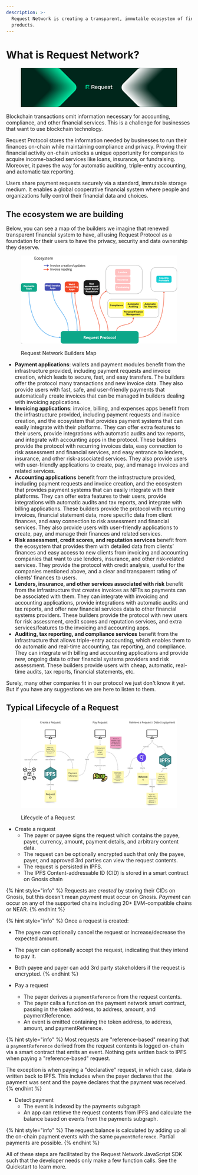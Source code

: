 ```yaml
---
description: >-
  Request Network is creating a transparent, immutable ecosystem of financial
  products.
---
```


# What is Request Network?

<figure><img src=".gitbook/assets/LinkedIn_Personal_Header.jpg" alt=""><figcaption></figcaption></figure>

Blockchain transactions omit information necessary for accounting, compliance, and other financial services. This is a challenge for businesses that want to use blockchain technology.

Request Protocol stores the information needed by businesses to run their finances on-chain while maintaining compliance and privacy. Proving their financial activity on-chain unlocks a unique opportunity for companies to acquire income-backed services like loans, insurance, or fundraising. Moreover, it paves the way for automatic auditing, triple-entry accounting, and automatic tax reporting.

Users share payment requests securely via a standard, immutable storage medium. It enables a global cooperative financial system where people and organizations fully control their financial data and choices.

## The ecosystem we are building

Below, you can see a map of the builders we imagine that renewed transparent financial system to have, all using Request Protocol as a foundation for their users to have the privacy, security and data ownership they deserve.&#x20;

<div data-full-width="true">

<figure><img src=".gitbook/assets/image (1).png" alt=""><figcaption><p>Request Network Builders Map</p></figcaption></figure>

</div>

* **Payment applications**: wallets and payment modules benefit from the infrastructure provided, including payment requests and invoice creation, which leads to secure, fast, and easy transfers. The builders offer the protocol many transactions and new invoice data. They also provide users with fast, safe, and user-friendly payments that automatically create invoices that can be managed in builders dealing with invoicing applications.
* **Invoicing applications**: invoice, billing, and expenses apps benefit from the infrastructure provided, including payment requests and invoice creation, and the ecosystem that provides payment systems that can easily integrate with their platforms. They can offer extra features to their users, provide integrations with automatic audits and tax reports, and integrate with accounting apps in the protocol. These builders provide the protocol with recurring invoices data, easy connection to risk assessment and financial services, and easy entrance to lenders, insurance, and other risk-associated services. They also provide users with user-friendly applications to create, pay, and manage invoices and related services.
* **Accounting applications** benefit from the infrastructure provided, including payment requests and invoice creation, and the ecosystem that provides payment systems that can easily integrate with their platforms. They can offer extra features to their users, provide integrations with automatic audits and tax reports, and integrate with billing applications. These builders provide the protocol with recurring invoices, financial statement data, more specific data from client finances, and easy connection to risk assessment and financial services. They also provide users with user-friendly applications to create, pay, and manage their finances and related services.
* **Risk assessment, credit scores, and reputation services** benefit from the ecosystem that provides them with detailed data from clients’ finances and easy access to new clients from invoicing and accounting companies that want to use lenders, insurance, and other risk-related services. They provide the protocol with credit analysis, useful for the companies mentioned above, and a clear and transparent rating of clients’ finances to users.
* **Lenders, insurance, and other services associated with risk** benefit from the infrastructure that creates invoices as NFTs so payments can be associated with them. They can integrate with invoicing and accounting applications, provide integrations with automatic audits and tax reports, and offer new financial services data to other financial systems providers. These builders provide the protocol with new users for risk assessment, credit scores and reputation services, and extra services/features to the invoicing and accounting apps.
* **Auditing, tax reporting, and compliance services** benefit from the infrastructure that allows triple-entry accounting, which enables them to do automatic and real-time accounting, tax reporting, and compliance. They can integrate with billing and accounting applications and provide new, ongoing data to other financial systems providers and risk assessment. These builders provide users with cheap, automatic, real-time audits, tax reports, financial statements, etc.

Surely, many other companies fit in our protocol we just don't know it yet. But if you have any suggestions we are here to listen to them.

## Typical Lifecycle of a Request

<div data-full-width="true">

<figure><img src=".gitbook/assets/Lifecycle of a Request.png" alt=""><figcaption><p>Lifecycle of a Request</p></figcaption></figure>

</div>

* Create a request
  * The payer or payee signs the request which contains the payee, payer, currency, amount, payment details, and arbitrary content data.
  * The request can be optionally encrypted such that only the payee, payer, and approved 3rd parties can view the request contents.
  * The request is persisted in IPFS.&#x20;
  * The IPFS Content-addressable ID (CID) is stored in a smart contract on Gnosis chain

{% hint style="info" %}
Requests are _created_ by storing their CIDs on Gnosis, but this doesn't mean _payment_ must occur on Gnosis. _Payment_ can occur on any of the supported chains including 20+ EVM-compatible chains or NEAR.
{% endhint %}

{% hint style="info" %}
Once a request is created:&#x20;

* The payee can optionally cancel the request or increase/decrease the expected amount.
* The payer can optionally accept the request, indicating that they intend to pay it.
* Both payee and payer can add 3rd party stakeholders if the request is encrypted.
{% endhint %}

* Pay a request
  * The payer derives a `paymentReference` from the request contents.
  * The payer calls a function on the payment network smart contract, passing in the token address, to address, amount, and paymentReference.
  * An event is emitted containing the token address, to address, amount, and paymentReference.

{% hint style="info" %}
Most requests are "reference-based" meaning that a `paymentReference` derived from the request contents is logged on-chain via a smart contract that emits an event. Nothing gets written back to IPFS when paying a "reference-based" request.&#x20;

The exception is when paying a "declarative" request, in which case, data _is_ written back to IPFS. This includes when the payer declares that the payment was sent and the payee declares that the payment was received.
{% endhint %}

* Detect payment
  * The event is indexed by the payments subgraph
  * An app can retrieve the request contents from IPFS and calculate the balance based on events from the payments subgraph.

{% hint style="info" %}
The request balance is calculated by adding up all the on-chain payment events with the same `paymentReference`. Partial payments are possible.
{% endhint %}

All of these steps are facilitated by the Request Network JavaScript SDK such that the developer needs only make a few function calls. See the Quickstart to learn more.
